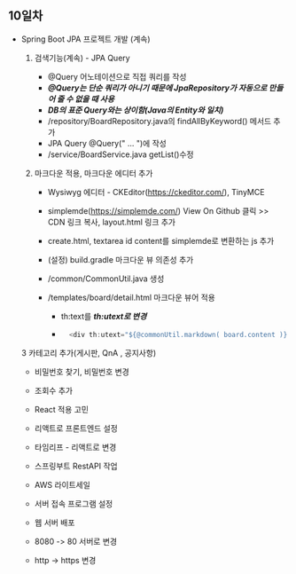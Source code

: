 ## 10일차
- Spring Boot JPA 프로젝트 개발 (계속)
    1. 검색기능(계속) - JPA Query
        - @Query 어노테이션으로 직접 쿼리를 작성
        - ***@Query는 단순 쿼리가 아니기 때문에 JpaRepository가 자동으로 만들어 줄 수 없을 때 사용***
        - ***DB의 표준 Query와는 상이함(Java의 Entity와 일치)***
        - /repository/BoardRepository.java의 findAllByKeyword() 메서드 추가
        - JPA Query @Query(" ... ")에 작성
        - /service/BoardService.java getList()수정

    2. 마크다운 적용, 마크다운 에디터 추가
        - Wysiwyg 에디터 - CKEditor(https://ckeditor.com/), TinyMCE
        - simplemde(https://simplemde.com/) View On Github 클릭 >> CDN 링크 복사, layout.html 링크 추가
        - create.html, textarea id content를 simplemde로 변환하는 js 추가

        - (설정) build.gradle 마크다운 뷰 의존성 추가
        - /common/CommonUtil.java 생성
        - /templates/board/detail.html 마크다운 뷰어 적용
            - th:text를 ***th:utext로 변경***
            - ```java
                <div th:utext="${@commonUtil.markdown( board.content )}" class="card-text"></div>
    3 카테고리 추가(게시판, QnA , 공지사항)
    - 비밀번호 찾기, 비밀번호 변경
    - 조회수 추가

    - React 적용 고민
    - 리액트로 프론트엔드 설정
    - 타임리프 - 리액트로 변경
    - 스프링부트 RestAPI 작업 

    - AWS 라이트세일
    - 서버 접속 프로그램 설정
    - 웹 서버 배포
    - 8080 -> 80 서버로 변경
    - http -> https 변경
